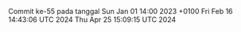 Commit ke-55 pada tanggal Sun Jan 01 14:00 2023 +0100
Fri Feb 16 14:43:06 UTC 2024
Thu Apr 25 15:09:15 UTC 2024
